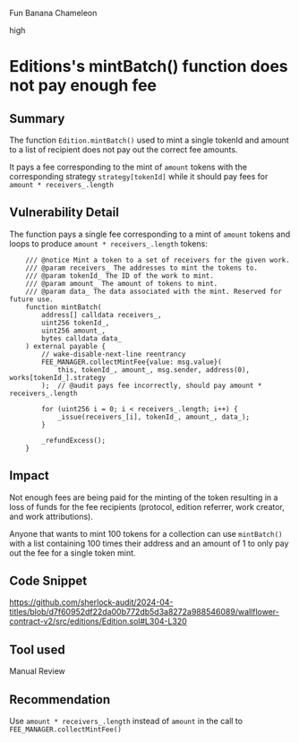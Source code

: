 Fun Banana Chameleon

high

# Editions's mintBatch() function does not pay enough fee

## Summary

The function `Edition.mintBatch()` used to mint a single tokenId and amount to a list of recipient does not pay out the correct fee amounts.

It pays a fee corresponding to the mint of `amount` tokens with the corresponding strategy `strategy[tokenId]` while it should pay fees for `amount * receivers_.length`

## Vulnerability Detail

The function pays a single fee corresponding to a mint of `amount` tokens and loops to produce `amount * receivers_.length` tokens:

```solidity
    /// @notice Mint a token to a set of receivers for the given work.
    /// @param receivers_ The addresses to mint the tokens to.
    /// @param tokenId_ The ID of the work to mint.
    /// @param amount_ The amount of tokens to mint.
    /// @param data_ The data associated with the mint. Reserved for future use.
    function mintBatch(
        address[] calldata receivers_,
        uint256 tokenId_,
        uint256 amount_,
        bytes calldata data_
    ) external payable {
        // wake-disable-next-line reentrancy
        FEE_MANAGER.collectMintFee{value: msg.value}(
            this, tokenId_, amount_, msg.sender, address(0), works[tokenId_].strategy
        );  // @audit pays fee incorrectly, should pay amount * receivers_.length

        for (uint256 i = 0; i < receivers_.length; i++) {
            _issue(receivers_[i], tokenId_, amount_, data_);
        }

        _refundExcess();
    }
```

## Impact

Not enough fees are being paid for the minting of the token resulting in a loss of funds for the fee recipients (protocol, edition referrer, work creator, and work attributions).

Anyone that wants to mint 100 tokens for a collection can use `mintBatch()` with a list containing 100 times their address and an amount of 1 to only pay out the fee for a single token mint.

## Code Snippet

https://github.com/sherlock-audit/2024-04-titles/blob/d7f60952df22da00b772db5d3a8272a988546089/wallflower-contract-v2/src/editions/Edition.sol#L304-L320

## Tool used

Manual Review

## Recommendation

Use `amount * receivers_.length` instead of `amount` in the call to `FEE_MANAGER.collectMintFee()`